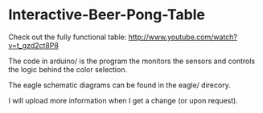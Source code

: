 Interactive-Beer-Pong-Table
===========================

Check out the fully functional table: http://www.youtube.com/watch?v=t_gzd2ct8P8

The code in arduino/ is the program the monitors the sensors and controls the logic behind the color selection.

The eagle schematic diagrams can be found in the eagle/ direcory. 

I will upload more information when I get a change (or upon request).

